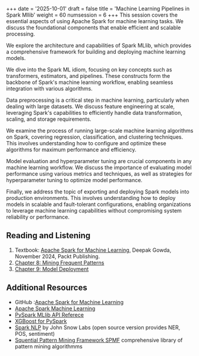 +++
date = '2025-10-01'
draft = false
title = 'Machine Learning Pipelines in Spark Mllib'
weight = 60
numsession = 6
+++
This session covers the essential aspects of using Apache Spark for machine learning tasks. We discuss the foundational components that enable efficient and scalable processing.
<!-- more -->
We explore the architecture and capabilities of Spark MLlib, which provides a comprehensive framework for building and deploying machine learning models.

We dive into the Spark ML idiom, focusing on key concepts such as transformers, estimators, and pipelines. These constructs form the backbone of Spark's machine learning workflow, enabling seamless integration with various algorithms.

Data preprocessing is a critical step in machine learning, particularly when dealing with large datasets. We discuss feature engineering at scale, leveraging Spark's capabilities to efficiently handle data transformation, scaling, and storage requirements.

We examine the process of running large-scale machine learning algorithms on Spark, covering regression, classification, and clustering techniques. This involves understanding how to configure and optimize these algorithms for maximum performance and efficiency.

Model evaluation and hyperparameter tuning are crucial components in any machine learning workflow. We discuss the importance of evaluating model performance using various metrics and techniques, as well as strategies for hyperparameter tuning to optimize model performance.

Finally, we address the topic of exporting and deploying Spark models into production environments. This involves understanding how to deploy models in scalable and fault-tolerant configurations, enabling organizations to leverage machine learning capabilities without compromising system reliability or performance.

<!-- "Introduction to Spark MLlib: Architecture and capabilities
Transformers, Estimators, Pipelines: The Spark ML idiom
Data preprocessing for ML: feature engineering at scale
Running large-scale ML algorithms: regression, classification, clustering
Model evaluation and hyperparameter tuning
Exporting and deploying Spark models" -->


## Reading and Listening
<!-- Listen to the podcast ((../../podcasts/podcast-05-frameworks-benchmarks/)): -->
<!-- Listen to the podcast:

 <audio controls>
    <source src="https://insight-gsu-edu-msa8700-public-files-us-east-1.s3.us-east-1.amazonaws.com/podcast/RAG+and+Beyond_+Augmenting+LLMs+with+External+Data.wav" type="audio/wav">
    Your browser does not support the audio element.
</audio> -->

<!-- Read the following: -->
<!-- 1. Perplexity blog: [RAG and Semantic Search](https://www.perplexity.ai/page/rag-and-semantic-search-LwzgO8F2Tym.05Momy.B5A)
2. Textbook: [Chapter 8: Hands-On Large Language Models](https://go.oreilly.com/georgia-state-university/library/view/hands-on-large-language/9781098150952/ch08.html) -->


1. Textbook: [Apache Spark for Machine Learning](https://go.oreilly.com/georgia-state-university/library/view/apache-spark-for/9781804618165/), Deepak Gowda, November 2024, Packt Publishing.
1. [Chapter 8: Mining Frequent Patterns](https://go.oreilly.com/georgia-state-university/library/view/apache-spark-for/9781804618165/B21985_08.xhtml)
1. [Chapter 9: Model Deployment](https://go.oreilly.com/georgia-state-university/library/view/apache-spark-for/9781804618165/B21985_Part_4.xhtml)


## Additional Resources
- GitHub :[Apache Spark for Machine Learning](https://github.com/PacktPublishing/Apache-Spark-for-Machine-Learning)
- [Apache Spark Machine Learning](https://spark.apache.org/docs/latest/ml-guide.html)
- [PySpark MLlib API Referece](https://spark.apache.org/docs/latest/api/python/reference/pyspark.ml.html)
- [XGBoost for PySpark](https://xgboost.readthedocs.io/en/stable/tutorials/spark_estimator.html)
- [Spark NLP](https://sparknlp.org/) by John Snow Labs (open source version provides NER, POS, sentiment)
- [Squential Pattern Mining Framework SPMF](https://www.philippe-fournier-viger.com/spmf/) comprehensive library of pattern mining algorithmms
